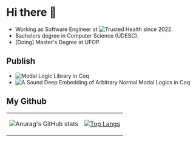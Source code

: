 # Hi there 👋

- Working as Software Engineer at ![Trusted Health](https://www.trustedhealth.com/) since 2022.
- Bachelors degree in Computer Science (UDESC).
- [Doing] Master's Degree at UFOP.

## Publish

- ![Modal Logic Library in Coq](https://github.com/funcao/ModalLibrary)
- ![A Sound Deep Embedding of Arbitrary Normal Modal Logics in Coq](https://dl.acm.org/doi/10.1145/3561320.3561329)



## My Github

<table>
    <tr>
        <td>
          
![Anurag's GitHub stats](https://github-readme-stats.vercel.app/api?username=arielsilveira&show_icons=true&theme=radical)
        </td>
        <td>
  
[![Top Langs](https://github-readme-stats.vercel.app/api/top-langs/?username=arielsilveira&exclude_repo=ModalLogic)](https://github.com/arielsilveira/arielsilveira) 
        </td>
    </tr>
</table>





<!--
**arielsilveira/arielsilveira** is a ✨ _special_ ✨ repository because its `README.md` (this file) appears on your GitHub profile.



Here are some ideas to get you started:

- 🔭 I’m currently working on ...
- 🌱 I’m currently learning ...
- 👯 I’m looking to collaborate on ...
- 🤔 I’m looking for help with ...
- 💬 Ask me about ...
- 📫 How to reach me: ...
- 😄 Pronouns: ...
- ⚡ Fun fact: ...
-->
